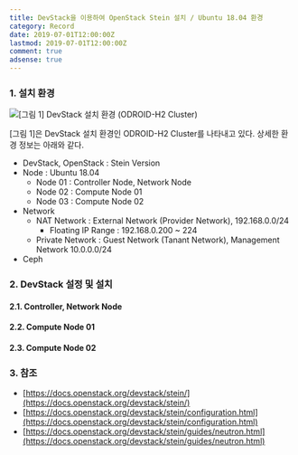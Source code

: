 ```yaml
---
title: DevStack을 이용하여 OpenStack Stein 설치 / Ubuntu 18.04 환경
category: Record
date: 2019-07-01T12:00:00Z
lastmod: 2019-07-01T12:00:00Z
comment: true
adsense: true
---
```


### 1. 설치 환경

![[그림 1] DevStack 설치 환경 (ODROID-H2 Cluster)]({{site.baseurl}}/images/record/DevStack_OpenStack_Stein_Install_Ubuntu_18.04/Environment.PNG)

[그림 1]은 DevStack 설치 환경인 ODROID-H2 Cluster를 나타내고 있다. 상세한 환경 정보는 아래와 같다.

* DevStack, OpenStack : Stein Version
* Node : Ubuntu 18.04
  * Node 01 : Controller Node, Network Node
  * Node 02 : Compute Node 01
  * Node 03 : Compute Node 02
* Network
  * NAT Network : External Network (Provider Network), 192.168.0.0/24
      * Floating IP Range : 192.168.0.200 ~ 224
  * Private Network : Guest Network (Tanant Network), Management Network 10.0.0.0/24
* Ceph

### 2. DevStack 설정 및 설치

#### 2.1. Controller, Network Node

#### 2.2. Compute Node 01

#### 2.3. Compute Node 02

### 3. 참조

* [https://docs.openstack.org/devstack/stein/](https://docs.openstack.org/devstack/stein/)
* [https://docs.openstack.org/devstack/stein/configuration.html](https://docs.openstack.org/devstack/stein/configuration.html)
* [https://docs.openstack.org/devstack/stein/guides/neutron.html](https://docs.openstack.org/devstack/stein/guides/neutron.html)